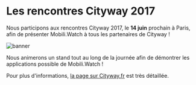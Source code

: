 Les rencontres Cityway 2017
===========================

Nous participons aux rencontres Cityway 2017, le **14 juin** prochain à Paris, afin de présenter Mobili.Watch à tous les partenaires de Cityway !

![banner](http://www.cityway.fr/wp-content/uploads/2017/05/rencontres_CW.jpg)

Nous animerons un stand tout au long de la journée afin de démontrer les applications possible de Mobili.Watch !


Pour plus d'informations, [la page sur Cityway.fr](http://www.cityway.fr/rencontres-cityway-2017/) est très détaillée.
